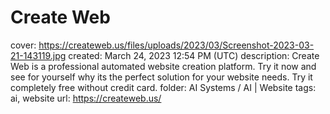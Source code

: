 # Create Web

cover: https://createweb.us/files/uploads/2023/03/Screenshot-2023-03-21-143119.jpg
created: March 24, 2023 12:54 PM (UTC)
description: Create Web is a professional automated website creation platform. Try it now and see for yourself why its the perfect solution for your website needs. Try it completely free without credit card.
folder: AI Systems / AI | Website
tags: ai, website
url: https://createweb.us/